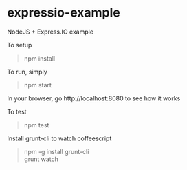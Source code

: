 expressio-example
=================

NodeJS + Express.IO example

To setup
> npm install

To run, simply
> npm start

In your browser, go http://localhost:8080 to see how it works

To test
> npm test

Install grunt-cli to watch coffeescript
> npm -g install grunt-cli  
> grunt watch
